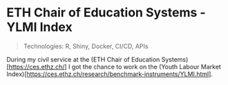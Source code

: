 # ETH Chair of Education Systems - YLMI Index

> Technologies: R, Shiny, Docker, CI/CD, APIs

During my civil service at the (ETH Chair of Education Systems)[https://ces.ethz.ch/] I got the chance to work on the (Youth Labour Market Index)[https://ces.ethz.ch/research/benchmark-instruments/YLMI.html].



